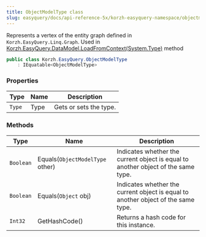 ```yaml
---
title: ObjectModelType class
slug: easyquery/docs/api-reference-5x/korzh-easyquery-namespace/objectmodeltype-class
---
```



Represents a vertex of the entity graph defined in `Korzh.EasyQuery.Linq.Graph`.  Used in [Korzh.EasyQuery.DataModel.LoadFromContext(System.Type)](/api-reference-5x/korzh-easyquery-namespace/datamodel-class) method
```csharp
public class Korzh.EasyQuery.ObjectModelType
    : IEquatable<ObjectModelType>

```

### Properties

| Type | Name | Description | 
| --- | --- | --- | 
| `Type` | Type | Gets or sets the type. | 


### Methods

| Type | Name | Description | 
| --- | --- | --- | 
| `Boolean` | Equals(`ObjectModelType` other) | Indicates whether the current object is equal to another object of the same type. | 
| `Boolean` | Equals(`Object` obj) | Indicates whether the current object is equal to another object of the same type. | 
| `Int32` | GetHashCode() | Returns a hash code for this instance. |
